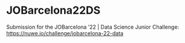 # JOBarcelona22DS

Submission for the JOBarcelona ’22 | Data Science Junior Challenge: https://nuwe.io/challenge/jobarcelona-22-data
